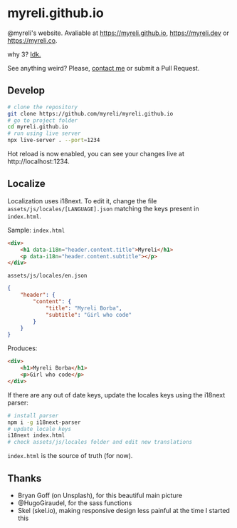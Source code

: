 # myreli.github.io

@myreli's website. Avaliable at https://myreli.github.io, https://myreli.dev or https://myreli.co. 

why 3? [Idk.](https://www.youtube.com/watch?v=LKbjeNa8Eig)

See anything weird? Please, [contact me](https://myreli.dev/#contact) or submit a Pull Request.

## Develop 

```bash
# clone the repository
git clone https://github.com/myreli/myreli.github.io
# go to project folder
cd myreli.github.io
# run using live server
npx live-server . --port=1234
```

Hot reload is now enabled, you can see your changes live at http://localhost:1234.

## Localize

Localization uses i18next. To edit it, change the file `assets/js/locales/[LANGUAGE].json` matching the keys present in `index.html`.

Sample:
`index.html`
```html
<div>
	<h1 data-i18n="header.content.title">Myreli</h1>
	<p data-i18n="header.content.subtitle"></p>
</div>
```
`assets/js/locales/en.json`
```json
{
	"header": {
		"content": {
			"title": "Myreli Borba",
			"subtitle": "Girl who code" 
		}
	}
}
```

Produces: 
```html
<div>
	<h1>Myreli Borba</h1>
	<p>Girl who code</p>
</div>
```

If there are any out of date keys, update the locales keys using the i18next parser:

```bash
# install parser
npm i -g i18next-parser
# update locale keys 
i18next index.html
# check assets/js/locales folder and edit new translations
```

`index.html` is the source of truth (for now). 

## Thanks

- Bryan Goff (on Unsplash), for this beautiful main picture
- @HugoGiraudel, for the sass functions 
- Skel (skel.io), making responsive design less painful at the time I started this
